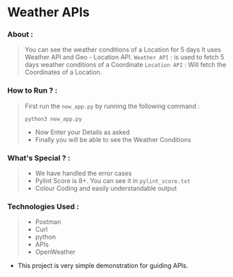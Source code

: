 # Weather APIs
### About : 
> You can see the weather conditions of a Location for 5 days
> It uses Weather API and Geo - Location API.
> `Weather API` : is used to fetch 5 days weather conditions of a Coordinate
> `Location API` : Will fetch the Coordinates of a Location.

### How to Run ? : 
> First run the `new_app.py` by running the following command :
> ```
> python3 new_app.py
> ```
> - Now Enter your Details as asked
> - Finally you will be able to see the Weather Conditions

### What's Special ? : 
> - We have handled the error cases
> - Pylint Score is 8+. You can see it in `pylint_score.txt`
> - Colour Coding and easily understandable output

### Technologies Used : 
> - Postman
> - Curl
> - python
> - APIs
> - OpenWeather

- This project is very simple demonstration for guiding APIs.